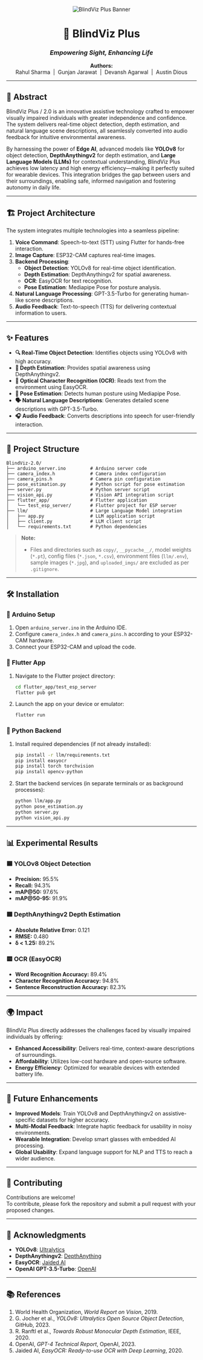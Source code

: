 <p align="center">
    <img src="https://img.shields.io/badge/BlindViz%20Plus-Empowering%20Sight,%20Enhancing%20Life-blueviolet?style=for-the-badge&logo=visual-studio-code" alt="BlindViz Plus Banner"/>
</p>

<h1 align="center">🌟 BlindViz Plus</h1>
<h3 align="center"><em>Empowering Sight, Enhancing Life</em></h3>

<p align="center">
    <b>Authors:</b><br>
    Rahul Sharma &nbsp;|&nbsp; Gunjan Jarawat &nbsp;|&nbsp; Devansh Agarwal &nbsp;|&nbsp; Austin Dious
</p>

---


## 📖 Abstract

BlindViz Plus / 2.0 is an innovative assistive technology crafted to empower visually impaired individuals with greater independence and confidence. The system delivers real-time object detection, depth estimation, and natural language scene descriptions, all seamlessly converted into audio feedback for intuitive environmental awareness.

By harnessing the power of **Edge AI**, advanced models like **YOLOv8** for object detection, **DepthAnythingv2** for depth estimation, and **Large Language Models (LLMs)** for contextual understanding, BlindViz Plus achieves low latency and high energy efficiency—making it perfectly suited for wearable devices. This integration bridges the gap between users and their surroundings, enabling safe, informed navigation and fostering autonomy in daily life.

---

## 🏗️ Project Architecture

The system integrates multiple technologies into a seamless pipeline:

1. **Voice Command**: Speech-to-text (STT) using Flutter for hands-free interaction.
2. **Image Capture**: ESP32-CAM captures real-time images.
3. **Backend Processing**:
   - **Object Detection**: YOLOv8 for real-time object identification.
   - **Depth Estimation**: DepthAnythingv2 for spatial awareness.
   - **OCR**: EasyOCR for text recognition.
   - **Pose Estimation**: Mediapipe Pose for posture analysis.
4. **Natural Language Processing**: GPT-3.5-Turbo for generating human-like scene descriptions.
5. **Audio Feedback**: Text-to-speech (TTS) for delivering contextual information to users.

---

## ✨ Features

- **🔍 Real-Time Object Detection**: Identifies objects using YOLOv8 with high accuracy.
- **📏 Depth Estimation**: Provides spatial awareness using DepthAnythingv2.
- **📝 Optical Character Recognition (OCR)**: Reads text from the environment using EasyOCR.
- **🧍 Pose Estimation**: Detects human posture using Mediapipe Pose.
- **🗣️ Natural Language Descriptions**: Generates detailed scene descriptions with GPT-3.5-Turbo.
- **🎧 Audio Feedback**: Converts descriptions into speech for user-friendly interaction.

---

## 📂 Project Structure

```
BlindViz-2.0/
├── arduino_server.ino         # Arduino server code
├── camera_index.h             # Camera index configuration
├── camera_pins.h              # Camera pin configuration
├── pose_estimation.py         # Python script for pose estimation
├── server.py                  # Python server script
├── vision_api.py              # Vision API integration script
├── flutter_app/               # Flutter application
│   └── test_esp_server/       # Flutter project for ESP server
├── llm/                       # Large Language Model integration
│   ├── app.py                 # LLM application script
│   ├── client.py              # LLM client script
│   └── requirements.txt       # Python dependencies
```

> **Note:**  
> - Files and directories such as `copy/`, `__pycache__/`, model weights (`*.pt`), config files (`*.json`, `*.csv`), environment files (`llm/.env`), sample images (`*.jpg`), and `uploaded_imgs/` are excluded as per `.gitignore`.

---

## 🛠️ Installation

### 🚩 Arduino Setup
1. Open `arduino_server.ino` in the Arduino IDE.
2. Configure `camera_index.h` and `camera_pins.h` according to your ESP32-CAM hardware.
3. Connect your ESP32-CAM and upload the code.

### 📱 Flutter App
1. Navigate to the Flutter project directory:
    ```bash
    cd flutter_app/test_esp_server
    flutter pub get
    ```
2. Launch the app on your device or emulator:
    ```bash
    flutter run
    ```

### 🐍 Python Backend
1. Install required dependencies (if not already installed):
    ```bash
    pip install -r llm/requirements.txt
    pip install easyocr
    pip install torch torchvision
    pip install opencv-python
    ```
2. Start the backend services (in separate terminals or as background processes):
    ```bash
    python llm/app.py
    python pose_estimation.py
    python server.py
    python vision_api.py
    ```

---



## 📊 Experimental Results

### 🟦 YOLOv8 Object Detection
- **Precision:** 95.5%
- **Recall:** 94.3%
- **mAP@50:** 97.6%
- **mAP@50-95:** 91.9%

### 🟩 DepthAnythingv2 Depth Estimation
- **Absolute Relative Error:** 0.121
- **RMSE:** 0.480
- **δ < 1.25:** 89.2%

### 🟨 OCR (EasyOCR)
- **Word Recognition Accuracy:** 89.4%
- **Character Recognition Accuracy:** 94.8%
- **Sentence Reconstruction Accuracy:** 82.3%
---

## 🌍 Impact

BlindViz Plus directly addresses the challenges faced by visually impaired individuals by offering:

- **Enhanced Accessibility**: Delivers real-time, context-aware descriptions of surroundings.
- **Affordability**: Utilizes low-cost hardware and open-source software.
- **Energy Efficiency**: Optimized for wearable devices with extended battery life.

---

## 🚀 Future Enhancements

- **Improved Models**: Train YOLOv8 and DepthAnythingv2 on assistive-specific datasets for higher accuracy.
- **Multi-Modal Feedback**: Integrate haptic feedback for usability in noisy environments.
- **Wearable Integration**: Develop smart glasses with embedded AI processing.
- **Global Usability**: Expand language support for NLP and TTS to reach a wider audience.

---

## 🤝 Contributing

Contributions are welcome!  
To contribute, please fork the repository and submit a pull request with your proposed changes.

---

## 🙏 Acknowledgments

- **YOLOv8**: [Ultralytics](https://github.com/ultralytics/ultralytics)
- **DepthAnythingv2**: [DepthAnything](https://github.com/isl-org/Depth-Anything)
- **EasyOCR**: [Jaided AI](https://github.com/JaidedAI/EasyOCR)
- **OpenAI GPT-3.5-Turbo**: [OpenAI](https://platform.openai.com/)

---

## 📚 References

1. World Health Organization, *World Report on Vision*, 2019.
2. G. Jocher et al., *YOLOv8: Ultralytics Open Source Object Detection*, GitHub, 2023.
3. R. Ranftl et al., *Towards Robust Monocular Depth Estimation*, IEEE, 2020.
4. OpenAI, *GPT-4 Technical Report*, OpenAI, 2023.
5. Jaided AI, *EasyOCR: Ready-to-use OCR with Deep Learning*, 2020.

